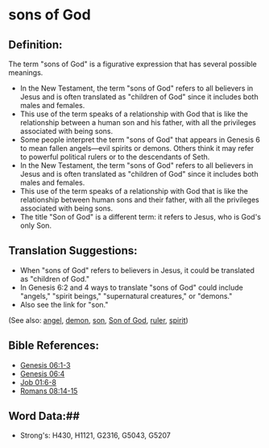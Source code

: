 # sons of God #

## Definition: ##

The term "sons of God" is a figurative expression that has several possible meanings.

* In the New Testament, the term "sons of God" refers to all believers in Jesus and is often translated as "children of God" since it includes both males and females.
* This use of the term speaks of a relationship with God that is like the relationship between a human son and his father, with all the privileges associated with being sons.
* Some people interpret the term "sons of God" that appears in Genesis 6  to mean fallen angels—evil spirits or demons. Others think it may refer to powerful political rulers or to the descendants of Seth.
* In the New Testament, the term "sons of God" refers to all believers in Jesus and is often translated as "children of God" since it includes both males and females.
* This use of the term speaks of a relationship with God that is like the relationship between human sons and their father, with all the privileges associated with being sons.
* The title "Son of God" is a different term: it refers to Jesus, who is God's only Son.

## Translation Suggestions: ##

* When "sons of God" refers to believers in Jesus, it could be translated as "children of God."
* In Genesis 6:2 and 4 ways to translate "sons of God" could include "angels," "spirit beings," "supernatural creatures," or "demons."
* Also see the link for "son."
 

(See also: [angel](angel.md), [demon](demon.md), [son](son.md), [Son of God](sonofgod.md), [ruler](../other/ruler.md), [spirit](spirit.md))

## Bible References: ##

* [Genesis 06:1-3](rc://en/tn/help/gen/06/01)
* [Genesis 06:4](rc://en/tn/help/gen/06/04)
* [Job 01:6-8](rc://en/tn/help/job/01/06)
* [Romans 08:14-15](rc://en/tn/help/rom/08/14)

## Word Data:##

* Strong's: H430, H1121, G2316, G5043, G5207
